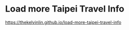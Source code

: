# Load more Taipei Travel Info
<a href="https://thekelvinlin.github.io/load-more-taipei-travel-info">https://thekelvinlin.github.io/load-more-taipei-travel-info</a>
